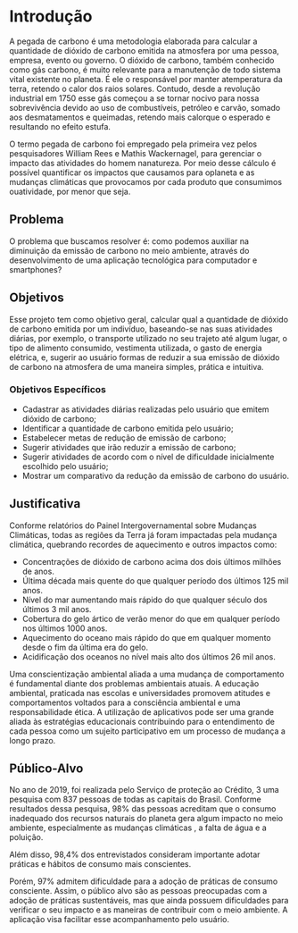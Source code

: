 # Introdução
A pegada de carbono é uma metodologia elaborada para calcular a quantidade de dióxido de carbono emitida na atmosfera por uma pessoa, empresa, evento ou governo.  O dióxido de carbono, também conhecido como gás carbono, é muito relevante para a manutenção de todo sistema vital existente no planeta. É ele o responsável por manter atemperatura da terra, retendo o calor dos raios solares. Contudo, desde a revolução industrial em 1750 esse gás começou a se tornar nocivo para nossa sobrevivência devido ao uso de combustíveis, petróleo e carvão, somado aos desmatamentos e queimadas, retendo mais calorque o esperado e resultando no efeito estufa.

O termo pegada de carbono foi empregado pela primeira vez pelos pesquisadores William Rees e Mathis Wackernagel, para gerenciar o impacto das atividades do homem nanatureza. Por meio desse cálculo é possível quantificar os impactos que causamos para oplaneta e as mudanças climáticas que provocamos por cada produto que consumimos ouatividade, por menor que seja.

## Problema
O problema que buscamos resolver é: como podemos auxiliar na diminuição da emissão de carbono no meio ambiente, através do desenvolvimento de uma aplicação tecnológica para computador e smartphones?

## Objetivos

Esse projeto tem como objetivo geral, calcular qual a quantidade de dióxido de carbono emitida por um indivíduo, baseando-se nas suas atividades diárias, por exemplo, o transporte utilizado no seu trajeto até algum lugar, o tipo de alimento consumido, vestimenta utilizada, o gasto de energia elétrica, e, sugerir ao usuário formas de reduzir a sua emissão de dióxido de carbono na atmosfera de uma maneira simples, prática e intuitiva.

### Objetivos Específicos
* Cadastrar as atividades diárias realizadas pelo usuário que emitem dióxido de carbono;
* Identificar a quantidade de carbono emitida pelo usuário;
* Estabelecer metas de redução de emissão de carbono;
* Sugerir atividades que irão reduzir a emissão de carbono;
* Sugerir atividades de acordo com o nível de dificuldade inicialmente escolhido pelo
usuário;
* Mostrar um comparativo da redução da emissão de carbono do usuário.
 
## Justificativa

Conforme relatórios do Painel Intergovernamental sobre Mudanças Climáticas, todas
as regiões da Terra já foram impactadas pela mudança climática, quebrando recordes de
aquecimento e outros impactos como: 

* Concentrações de dióxido de carbono acima dos dois últimos milhões de anos.
* Última década mais quente do que qualquer período dos últimos 125 mil anos.
* Nível do mar aumentando mais rápido do que qualquer século dos últimos 3 mil anos.
* Cobertura do gelo ártico de verão menor do que em qualquer período nos últimos 1000
anos.
* Aquecimento do oceano mais rápido do que em qualquer momento desde o fim da
última era do gelo.
* Acidificação dos oceanos no nível mais alto dos últimos 26 mil anos.

Uma conscientização ambiental aliada a uma mudança de comportamento é
fundamental diante dos problemas ambientais atuais. A educação ambiental, praticada nas
escolas e universidades promovem atitudes e comportamentos voltados para a consciência
ambiental e uma responsabilidade ética. A utilização de aplicativos pode ser uma grande
aliada às estratégias educacionais contribuindo para o entendimento de cada pessoa como um
sujeito participativo em um processo de mudança a longo prazo.

## Público-Alvo

No ano de 2019, foi realizada pelo Serviço de proteção ao Crédito, 3 uma pesquisa com
837 pessoas de todas as capitais do Brasil. Conforme resultados dessa pesquisa, 98% das
pessoas acreditam que o consumo inadequado dos recursos naturais do planeta gera algum
impacto no meio ambiente, especialmente as mudanças climáticas , a falta de água e a
poluição.

Além disso, 98,4% dos entrevistados consideram importante adotar práticas e hábitos
de consumo mais conscientes.

Porém, 97% admitem dificuldade para a adoção de práticas de consumo consciente.
Assim, o público alvo são as pessoas preocupadas com a adoção de práticas
sustentáveis, mas que ainda possuem dificuldades para verificar o seu impacto e as maneiras
de contribuir com o meio ambiente. A aplicação visa facilitar esse acompanhamento pelo
usuário.

